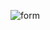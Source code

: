 ![form](https://user-images.githubusercontent.com/18489496/63159110-08744b80-c01b-11e9-8370-b314c9892c5e.png)